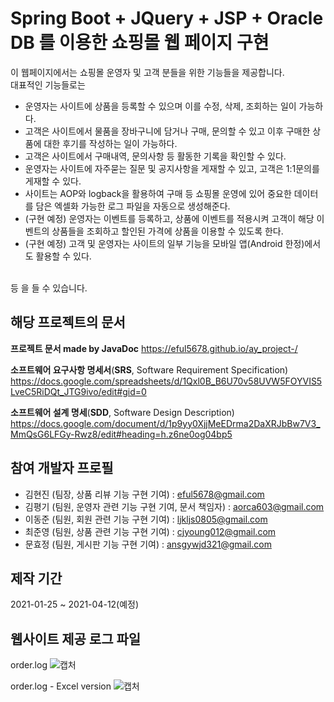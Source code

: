 # Spring Boot + JQuery + JSP + Oracle DB 를 이용한 쇼핑몰 웹 페이지 구현
이 웹페이지에서는 쇼핑몰 운영자 및 고객 분들을 위한 기능들을 제공합니다.    
대표적인 기능들로는
- 운영자는 사이트에 상품을 등록할 수 있으며 이를 수정, 삭제, 조회하는 일이 가능하다. 
- 고객은 사이트에서 물품을 장바구니에 담거나 구매, 문의할 수 있고 이후 구매한 상품에 대한 후기를 작성하는 일이 가능하다.
- 고객은 사이트에서 구매내역, 문의사항 등 활동한 기록을 확인할 수 있다.
- 운영자는 사이트에 자주묻는 질문 및 공지사항을 게재할 수 있고, 고객은 1:1문의를 게재할 수 있다. 
- 사이트는 AOP와 logback을 활용하여 구매 등 쇼핑몰 운영에 있어 중요한 데이터를 담은 엑셀화 가능한 로그 파일을 자동으로 생성해준다.
- (구현 예정) 운영자는 이벤트를 등록하고, 상품에 이벤트를 적용시켜 고객이 해당 이벤트의 상품들을 조회하고 할인된 가격에 상품을 이용할 수 있도록 한다.
- (구현 예정) 고객 및 운영자는 사이트의 일부 기능을 모바일 앱(Android 한정)에서도 활용할 수 있다.
 
<br>등 을 들 수 있습니다.


## 해당 프로젝트의 문서
**프로젝트 문서 made by JavaDoc**
<https://eful5678.github.io/ay_project-/>    
  

**소프트웨어 요구사항 명세서**(**SRS**, Software Requirement Specification)
<https://docs.google.com/spreadsheets/d/1Qxl0B_B6U70v58UVW5FOYVIS5LveC5RiDQt_JTG9ivo/edit#gid=0>     
  
  
**소프트웨어 설계 명세**(**SDD**, Software Design Description)
<https://docs.google.com/document/d/1p9yy0XjjMeEDrma2DaXRJbBw7V3_MmQsG6LFGy-Rwz8/edit#heading=h.z6ne0og04bp5>    

## 참여 개발자 프로필 
* 김현진 (팀장, 상품 리뷰 기능 구현 기여) : eful5678@gmail.com 
* 김평기 (팀원, 운영자 관련 기능 구현 기여, 문서 책임자) : aorca603@gmail.com
* 이동준 (팀원, 회원 관련 기능 구현 기여) : ljkljs0805@gmail.com
* 최준영 (팀원, 상품 관련 기능 구현 기여) : cjyoung012@gmail.com
* 문효정 (팀원, 게시판 기능 구현 기여) :  ansgywjd321@gmail.com

## 제작 기간
2021-01-25 ~ 2021-04-12(예정)

## 웹사이트 제공 로그 파일
order.log
![캡처](https://user-images.githubusercontent.com/38680710/110200015-e3feef00-7e9e-11eb-95f0-7a2d6cb4fcc2.PNG)


order.log - Excel version
 ![캡처](https://user-images.githubusercontent.com/38680710/110199992-bf0a7c00-7e9e-11eb-8648-cb4095d1adbf.PNG)
